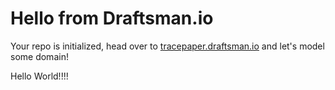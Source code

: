 # Hello from Draftsman.io

Your repo is initialized, head over to [tracepaper.draftsman.io](https://tracepaper.draftsman.io) and let's model some domain!

Hello World!!!!



